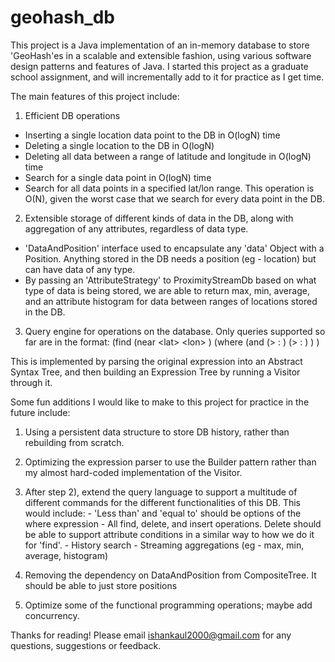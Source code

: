 # geohash_db

This project is a Java implementation of an in-memory database to  store 'GeoHash'es in a scalable and extensible fashion, using various software design patterns
and features of Java. I started this project as a graduate school assignment, and will incrementally add to it for practice as I get time.

The main features of this project include:

 1. Efficient DB operations
  - Inserting a single location data point to the DB in O(logN) time
  - Deleting a single location to the DB in O(logN)
  - Deleting all data between a range of latitude and longitude in O(logN) time
  - Search for a single data point in O(logN) time
  - Search for all data points in a specified lat/lon range. This operation is O(N), given the worst case that we search for every data point in the DB.
  
 2. Extensible storage of different kinds of data in the DB, along with aggregation of any attributes, regardless of data type.
  - 'DataAndPosition' interface used to encapsulate any 'data' Object with a Position. Anything stored in the DB needs a position (eg - location) but can have data
  of any type.
  - By passing an 'AttributeStrategy' to ProximityStreamDb based on what type of data is being stored, we are able to return max, min, average, and an
  attribute histogram for data between ranges of locations stored in the DB. 
 
 3. Query engine for operations on the database. Only queries supported so far are in the format: 
 (find
  (near \<lat\> \<lon\> <bitsOfPrecision>)
  (where
    (and 
      (> :<atrribute> <value>)
      (> :<attribute> <value>)
    )
  )

  This is implemented by parsing the original expression into an Abstract Syntax Tree, and then building an Expression Tree by running a Visitor through it.
  
Some fun additions I would like to make to this project for practice in the future include:
  1. Using a persistent data structure to store DB history, rather than rebuilding from scratch.
  2. Optimizing the expression parser to use the Builder pattern rather than my almost hard-coded implementation of the Visitor.
  3. After step 2), extend the query language to support a multitude of different commands for the different functionalities of this DB. This would include:
    - 'Less than' and 'equal to' should be options of the where expression
    - All find, delete, and insert operations. Delete should be able to support attribute conditions in a similar way to how we do it for 'find'.
    - History search
    - Streaming aggregations (eg - max, min, average, histogram)  
    
  4. Removing the dependency on DataAndPosition from CompositeTree. It should be able to just store positions
  5. Optimize some of the functional programming operations; maybe add concurrency.
  
 Thanks for reading! Please email ishankaul2000@gmail.com for any questions, suggestions or feedback.
  
